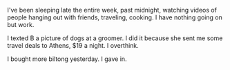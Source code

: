 I've been sleeping late the entire week, past midnight, watching videos of people hanging out with friends, traveling, cooking. I have nothing going on but work.

I texted B a picture of dogs at a groomer. I did it because she sent me some travel deals to Athens, $19 a night. I overthink.

I bought more biltong yesterday. I gave in.
